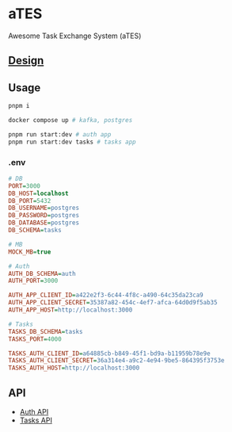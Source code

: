 # aTES
Awesome Task Exchange System (aTES)

## [Design](/docs//design/design.md)


## Usage

```sh
pnpm i

docker compose up # kafka, postgres

pnpm run start:dev # auth app
pnpm run start:dev tasks # tasks app
```
### .env
```ini
# DB
PORT=3000
DB_HOST=localhost
DB_PORT=5432
DB_USERNAME=postgres
DB_PASSWORD=postgres
DB_DATABASE=postgres
DB_SCHEMA=tasks

# MB
MOCK_MB=true

# Auth
AUTH_DB_SCHEMA=auth
AUTH_PORT=3000

AUTH_APP_CLIENT_ID=a422e2f3-6c44-4f8c-a490-64c35da23ca9
AUTH_APP_CLIENT_SECRET=35387a82-454c-4ef7-afca-64d0d9f5ab35
AUTH_APP_HOST=http://localhost:3000

# Tasks
TASKS_DB_SCHEMA=tasks
TASKS_PORT=4000

TASKS_AUTH_CLIENT_ID=a64885cb-b849-45f1-bd9a-b11959b78e9e
TASKS_AUTH_CLIENT_SECRET=36a314e4-a9c2-4e94-9be5-864395f3753e
TASKS_AUTH_HOST=http://localhost:3000
```

## API
- [Auth API](/docs/api/auth.http)
- [Tasks API](/docs/api/tasks.http)